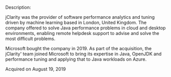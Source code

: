 Description:

jClarity was the provider of software performance analytics and tuning driven by machine learning based in London, United Kingdom. The company offered to solve Java performance problems in cloud and desktop environments, enabling remote helpdesk support to advise and solve the most difficult problems.

Microsoft bought the company in 2019. As part of the acquisition, the jClarity' team joined Microsoft to bring its expertise in Java, OpenJDK and performance tuning and applying that to Java workloads on Azure.

Acquired on August 19, 2019